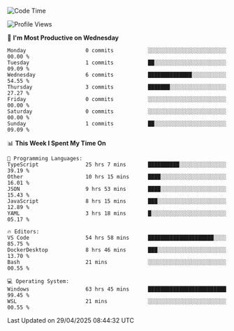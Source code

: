 <!--START_SECTION:waka-->
![Code Time](http://img.shields.io/badge/Code%20Time-4%2C785%20hrs%2039%20mins-blue)

![Profile Views](http://img.shields.io/badge/Profile%20Views-0-blue)

📅 **I'm Most Productive on Wednesday** 

```text
Monday                   0 commits           ░░░░░░░░░░░░░░░░░░░░░░░░░   00.00 % 
Tuesday                  1 commits           ██░░░░░░░░░░░░░░░░░░░░░░░   09.09 % 
Wednesday                6 commits           ██████████████░░░░░░░░░░░   54.55 % 
Thursday                 3 commits           ███████░░░░░░░░░░░░░░░░░░   27.27 % 
Friday                   0 commits           ░░░░░░░░░░░░░░░░░░░░░░░░░   00.00 % 
Saturday                 0 commits           ░░░░░░░░░░░░░░░░░░░░░░░░░   00.00 % 
Sunday                   1 commits           ██░░░░░░░░░░░░░░░░░░░░░░░   09.09 % 
```


📊 **This Week I Spent My Time On** 

```text
💬 Programming Languages: 
TypeScript               25 hrs 7 mins       ██████████░░░░░░░░░░░░░░░   39.19 % 
Other                    10 hrs 15 mins      ████░░░░░░░░░░░░░░░░░░░░░   16.01 % 
JSON                     9 hrs 53 mins       ████░░░░░░░░░░░░░░░░░░░░░   15.43 % 
JavaScript               8 hrs 15 mins       ███░░░░░░░░░░░░░░░░░░░░░░   12.89 % 
YAML                     3 hrs 18 mins       █░░░░░░░░░░░░░░░░░░░░░░░░   05.17 % 

🔥 Editors: 
VS Code                  54 hrs 58 mins      █████████████████████░░░░   85.75 % 
DockerDesktop            8 hrs 46 mins       ███░░░░░░░░░░░░░░░░░░░░░░   13.70 % 
Bash                     21 mins             ░░░░░░░░░░░░░░░░░░░░░░░░░   00.55 % 

💻 Operating System: 
Windows                  63 hrs 45 mins      █████████████████████████   99.45 % 
WSL                      21 mins             ░░░░░░░░░░░░░░░░░░░░░░░░░   00.55 % 
```


 Last Updated on 29/04/2025 08:44:32 UTC
<!--END_SECTION:waka-->
